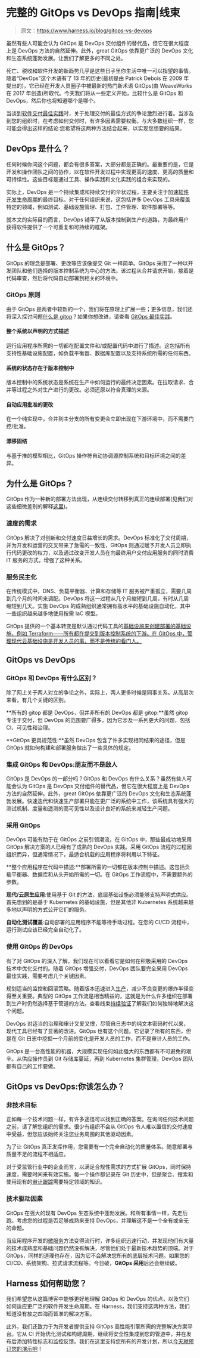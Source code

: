 # 完整的 GitOps vs DevOps 指南|线束

> 原文：<https://www.harness.io/blog/gitops-vs-devops>

虽然有些人可能会认为 GitOps 是 DevOps 交付组件的替代品，但它在很大程度上是 DevOps 方法的自然延伸。此外，great GitOps 依靠更广泛的 DevOps 文化和生态系统蓬勃发展。让我们了解更多的不同之处。

死亡、税收和软件开发的新趋势几乎是这些日子里你生活中唯一可以指望的事情。随着“DevOps”这个术语有了 13 年的历史(最初是由 Patrick Debois 在 2009 年提出的)，它已经在开发人员圈子中被最新的热门新术语 GitOps(由 WeaveWorks 在 2017 年创造)所取代。今天我们将从一些定义开始，比较什么是 GitOps 和 DevOps，然后你也将知道哪个是哪个。

当谈到[软件交付最佳实践](https://harness.io/blog/continuous-delivery/best-practices-software-delivery/)时，关于处理交付的最佳方式的争论激烈进行着。当涉及到您的组织时，在考虑如何交付时，有许多因素需要权衡。与大多数组织一样，您可能会得出这样的结论:您希望将这两种方法结合起来，以实现您想要的结果。

## DevOps 是什么？

任何时候你问这个问题，都会有很多答案，大部分都是正确的。最重要的是，它是开发和操作团队之间的协作，以在软件开发过程中实现更高的速度、更高的质量和可持续性。这些目标是通过工具、操作实践和文化实践的组合来实现的。

实际上，DevOps 是一个持续集成和持续交付的伞状过程，主要关注于加速[软件开发生命周期](https://harness.io/blog/devops/software-development-life-cycle/)的最终目标。对于任何组织来说，这包括许多 DevOps 工具来覆盖特定的领域，例如测试、基础设施管理、打包、工件管理、软件部署等等。

就本文的实际目的而言，DevOps 铺平了从版本控制到生产的道路，为最终用户获得软件提供了一个可重复和可持续的框架。

## 什么是 GitOps？

GitOps 的理念是部署、更改等应该像提交 Git 一样简单。GitOps 采用了一种以开发团队和他们选择的版本控制系统为中心的方法。该过程从合并请求开始，接着是代码审查，然后将代码自动部署到相关的环境中。

### GitOps 原则

由于 GitOps 是两者中较新的一个，我们将在原理上扩展一些；更多信息，我们还将深入探讨问题[什么是 gitop](https://harness.io/blog/devops/what-is-gitops/)？如果你想改进，请查看 [GitOps 最佳实践](https://harness.io/blog/devops/6-gitops-best-practices/)。

#### 整个系统以声明的方式描述

运行应用程序所需的一切都在配置文件和/或配置代码中进行了描述。这包括所有支持性基础设施配置，如负载平衡器、数据库配置以及支持系统所需的任何东西。

#### 系统的状态存在于版本控制中

版本控制中的系统状态是系统在生产中如何运行的最终决定因素。在拉取请求、合并等过程之外对生产进行的更改。必须还原以符合真理的来源。

#### 自动应用批准的更改

在一个纯实现中，合并到主分支的所有变更会立即出现在下游环境中，而不需要门控/批准。

#### 漂移固结

与基于推的模型相比，GitOps 操作符自动协调源控制系统和目标环境之间的差异。

## 为什么是 GitOps？

GitOps 作为一种新的部署方法出现，从连续交付转移到真正的连续部署(见我们对这些细微差别的解释[这里](https://harness.io/blog/continuous-delivery/continuous-delivery-vs-continuous-deployment/))。

### 速度的需求

GitOps 解决了对创新和交付速度日益增长的需求。DevOps 标准化了交付周期，并为开发和运营的交叉带来了急需的一致性，GitOps 则通过赋予开发人员立即执行代码更改的权力，以及通过改变开发人员在向最终用户交付应用服务的同时消费 IT 服务的方式，增强了这种关系。

### 服务民主化

在传统模式中，DNS、负载平衡器、计算和存储等 IT 服务被严重孤立，需要几周到几个月的时间来调配。DevOps 将这一过程从几个月缩短到几周，有时从几周缩短到几天。实施 DevOps 的成熟组织通常拥有高水平的基础设施自动化，其中一些组织越来越多地使用按需 IaC 模型。

GitOps 提供的一个基本转变是默认通过代码工具的[基础设施来创建部署的基础设施，例如 Terraform——所有都在提交到版本控制系统的下游。在 GitOps 中，管理现代云基础设施是开发人员的事，而不是传统的看门人。](https://harness.io/blog/devops/infrastructure-as-code/)

## GitOps vs DevOps

### GitOps 和 DevOps 有什么区别？

除了网上关于两人对立的争论之外，实际上，两人更多时候是同事关系。从高层次来看，有几个关键的区别。

**所有的 gitop 都是 DevOps，但并非所有的 DevOps 都是 gitop:**虽然 gitop 专注于交付，但 DevOps 的范围要广得多，因为它涉及一系列更大的问题，包括 CI、可见性和治理。

**GitOps 更具规范性:**虽然 DevOps 包含了许多实现相同结果的途径，但是 GitOps 就如何构建和部署服务做出了一些具体的规定。

### 集成 GitOps 和 DevOps:朋友而不是敌人

GitOps 是 DevOps 的一部分吗？GitOps 和 DevOps 有什么关系？虽然有些人可能会认为 GitOps 是 DevOps 交付组件的替代品，但它在很大程度上是 DevOps 方法的自然延伸。此外，great GitOps 依靠更广泛的 DevOps 文化和生态系统蓬勃发展。快速迭代和快速生产部署只能在更广泛的系统中工作，该系统具有强大的测试机制、度量和遥测的高可见性以及设计良好的系统来减轻生产问题。

### 采用 GitOps

DevOps 可能有助于在 GitOps 之前引领潮流，在 GitOps 中，那些最成功地采用 GitOps 解决方案的人已经有了成熟的 DevOps 实践。采用 GitOps 流程的过程因组织而异，但通常情况下，最适合机载的应用程序将利用以下特征。

**整个应用程序在代码中描述:**部署所需的一切都在版本控制中描述。这包括负载平衡器、数据库和从头开始所需的一切。在 GitOps 工作流程中，不需要额外的参数。

**现代/云原生应用**:使用基于 Git 的方法，底层基础设施必须能够支持声明式供应。首先想到的是基于 Kubernetes 的基础设施，但是其他非 Kubernetes 系统越来越多地以声明的方式公开它们的服务。

**自动化测试覆盖**:自动部署的应用程序不能等待手动过程。在您的 CI/CD 流程中，运行测试应该已经完全自动化了。

### 使用 GitOps 的 DevOps

有了对 GitOps 的深入了解，我们现在可以看看它是如何在积极采用的 DevOps 技术中优化交付的。随着 GitOps 增强交付，DevOps 团队要完全采用 DevOps 最佳实践，需要考虑几个关键因素。

规划适当的监控和回滚策略。随着版本迅速进入[生产](https://harness.io/blog/continuous-delivery/deployment-environments/)，减少不良变更的爆炸半径变得至关重要。典型的 GitOps 工作流是相当精益的，这就是为什么许多组织在部署到生产时仍然选择基于管道的方法。查看线束[持续验证](https://harness.io/blog/continuous-verification/machine-learning-to-safeguard-your-deployments/)了解我们如何独特地解决这个问题。

DevOps 对适当的治理和审计又爱又恨，尽管自日志中的纯文本密码时代以来，现代工具已经有了显著的改进。GitOps 也有这个问题，它记录了所有的东西，但是在 Git 日志中挖掘一个月前的变化是开发人员的工作，而不是审计人员的工作。

GitOps 是一台高性能的机器，大规模实现任何如此强大的东西都有不可避免的艰辛。从供应操作员到 Git 存储库蔓延，再到 Kubernetes 集群管理，DevOps 团队都有自己的工作要做。

## GitOps vs DevOps:你该怎么办？

### 非技术目标

正如每一个技术问题一样，有许多途径可以找到正确的答案。在询问任何技术问题之前，请了解您组织的需求。很少有组织不会从 GitOps 令人难以置信的交付速度中受益，但您应该始终关注您业务周围的其他驱动因素。

为了让 GitOps 真正发挥作用，您需要有一个完全自动化的质量体系。随意部署与质量不足的流程不相适应。

对于受监管行业中的企业而言，以满足合规性需求的方式扩展 GitOps，同时保持速度，需要时间来有效实施。每一个操作都记录在 Git 历史中，但是聚合、搜索和使用现有的[审计跟踪](https://harness.io/blog/continuous-delivery/audit-trails/)需要特定领域的知识。

### 技术驱动因素

GitOps 在强大的现有 DevOps 生态系统中蓬勃发展。和所有事情一样，先走后跑。考虑您的过程是否足够成熟来支持 DevOps，并理解这不是一个全有或全无的命题。

当应用程序开发的[微服务](https://harness.io/blog/continuous-delivery/microservices-deployment-strategies/)方法变得流行时，许多组织迅速行动，并发现他们有大量的技术成熟度和基础问题仍然没有解决，尽管他们处于最新技术趋势的顶端。对于 GitOps，同样的道理也存在，因为它不会解决您所有的底层技术问题。如果您的 CI/CD、系统架构、拉式请求流程等。今日破，**GitOps 采用**后还会继续破。

## Harness 如何帮助您？

我们希望您从这篇博客中能够更好地理解 GitOps 和 DevOps 的优点，以及它们如何适应更广泛的软件开发生命周期。在 Harness，我们支持这两种方法，我们知道没有放之四海而皆准的解决方案。

此外，我们还致力于为开发者提供支持 GitOps 高性能引擎所需的完整解决方案平台。它从 CI 开始优化测试和构建周期，继续将安全性集成到您的管道中，并在发布后添加特性标志和监控反馈。我们在这里支持您所有的开发计划，所以[今天就预订您的演示吧](https://harness.io/demo/)！